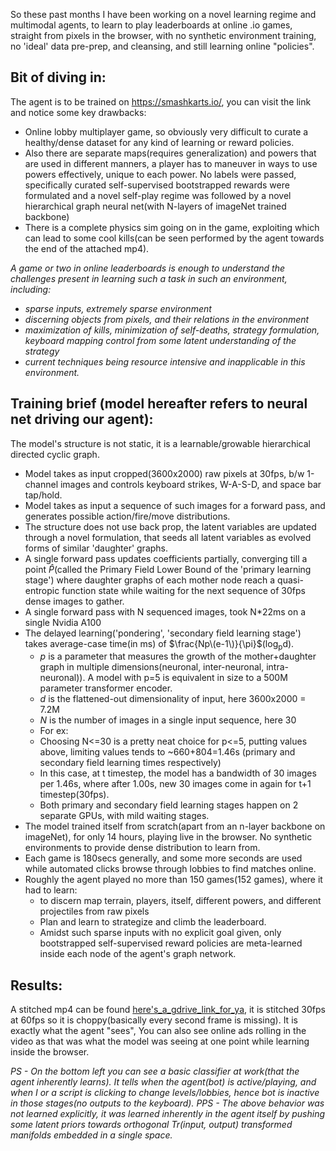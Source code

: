 So these past months I have been working on a novel learning regime and multimodal agents, to learn to play leaderboards at online .io games, straight from pixels in the browser, with no synthetic environment training, no 'ideal' data pre-prep, and cleansing, and still learning online "policies".

## Bit of diving in:
The agent is to be trained on https://smashkarts.io/, you can visit the link and notice some key drawbacks:
- Online lobby multiplayer game, so obviously very difficult to curate a healthy/dense dataset for any kind of learning or reward policies. 
- Also there are separate maps(requires generalization) and powers that are used in different manners, a player has to maneuver in ways to use powers effectively, unique to each power. No labels were passed, specifically curated self-supervised bootstrapped rewards were formulated and a novel self-play regime was followed by a novel hierarchical graph neural net(with N-layers of imageNet trained backbone)
- There is a complete physics sim going on in the game, exploiting which can lead to some cool kills(can be seen performed by the agent towards the end of the attached mp4).

*A game or two in online leaderboards is enough to understand the challenges present in learning such a task in such an environment, including:*
- *sparse inputs, extremely sparse environment*
- *discerning objects from pixels, and their relations in the environment*
- *maximization of kills, minimization of self-deaths, strategy formulation, keyboard mapping control from some latent understanding of the strategy*
- *current techniques being resource intensive and inapplicable in this environment.*

## Training brief (model hereafter refers to neural net driving our agent):
The model's structure is not static, it is a learnable/growable hierarchical directed cyclic graph.
- Model takes as input cropped(3600x2000) raw pixels at 30fps, b/w 1-channel images and controls keyboard strikes, W-A-S-D, and space bar tap/hold.
- Model takes as input a sequence of such images for a forward pass, and generates possible action/fire/move distributions.
- The structure does not use back prop, the latent variables are updated through a novel formulation, that seeds all latent variables as evolved forms of similar 'daughter' graphs.
- A single forward pass updates coefficients partially, converging till a point $\hat{P}$(called the Primary Field Lower Bound of the 'primary learning stage') where daughter graphs of each mother node reach a quasi-entropic function state while waiting for the next sequence of 30fps dense images to gather.
- A single forward pass with N sequenced images, took N*22ms on a single Nvidia A100
- The delayed learning('pondering', 'secondary field learning stage') takes average-case time(in ms) of $\frac{Np\(e-1\)}{\pi}$(log<sub>p</sub>d). 
  - *p* is a parameter that measures the growth of the mother+daughter graph in multiple dimensions(neuronal, inter-neuronal, intra-neuronal)). A model with p=5 is equivalent in size to a 500M parameter transformer encoder.
  - *d* is the flattened-out dimensionality of input, here 3600x2000 = 7.2M
  - *N* is the number of images in a single input sequence, here 30
  - For ex: 
   - Choosing N<=30 is a pretty neat choice for p<=5, putting values above, limiting values tends to ~660+804=1.46s (primary and secondary field learning times respectively)
   - In this case, at t timestep, the model has a bandwidth of 30 images per 1.46s, where after 1.00s, new 30 images come in again for t+1 timestep(30fps).
   - Both primary and secondary field learning stages happen on 2 separate GPUs, with mild waiting stages.
- The model trained itself from scratch(apart from an n-layer backbone on imageNet), for only 14 hours, playing live in the browser. No synthetic environments to provide dense distribution to learn from.
- Each game is 180secs generally, and some more seconds are used while automated clicks browse through lobbies to find matches online.
- Roughly the agent played no more than 150 games(152 games), where it had to learn:
  - to discern map terrain, players, itself, different powers, and different projectiles from raw pixels
  - Plan and learn to strategize and climb the leaderboard.
  -  Amidst such sparse inputs with no explicit goal given, only bootstrapped self-supervised reward policies are meta-learned inside each node of the agent's graph network.

## Results:
A stitched mp4 can be found [here's_a_gdrive_link_for_ya](https://drive.google.com/file/d/1ar2hUmIcORxy9vghKMptV9q4S6yjXgQi/view?usp=sharing), it is stitched 30fps at 60fps so it is choppy(basically every second frame is missing). It is exactly what the agent "sees", You can also see online ads rolling in the video as that was what the model was seeing at one point while learning inside the browser.

*PS - On the bottom left you can see a basic classifier at work(that the agent inherently learns). It tells when the agent(bot) is active/playing, and when I or a script is clicking to change levels/lobbies, hence bot is inactive in those stages(no outputs to the keyboard).*
*PPS - The above behavior was not learned explicitly, it was learned inherently in the agent itself by pushing some latent priors towards orthogonal Tr(input, output) transformed manifolds embedded in a single space.*
